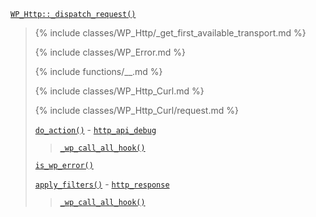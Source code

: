<p><code><a href="https://developer.wordpress.org/reference/classes/wp_http/_dispatch_request/">WP_Http::_dispatch_request()</a></code></p>

<blockquote>

{% include classes/WP_Http/_get_first_available_transport.md %}

{% include classes/WP_Error.md %}

{% include functions/__.md %}

{% include classes/WP_Http_Curl.md %}

{% include classes/WP_Http_Curl/request.md %}

 [`do_action()`](https://developer.wordpress.org/reference/functions/do_action/) - [`http_api_debug`](https://developer.wordpress.org/reference/hooks/http_api_debug/)
 
> [`_wp_call_all_hook()`](https://developer.wordpress.org/reference/functions/_wp_call_all_hook/)
 
 [`is_wp_error()`](https://developer.wordpress.org/reference/functions/is_wp_error/)
 
 [`apply_filters()`](https://developer.wordpress.org/reference/functions/apply_filters/) - [`http_response`](https://developer.wordpress.org/reference/hooks/http_response/)
 
> [`_wp_call_all_hook()`](https://developer.wordpress.org/reference/functions/_wp_call_all_hook/)

</blockquote>
